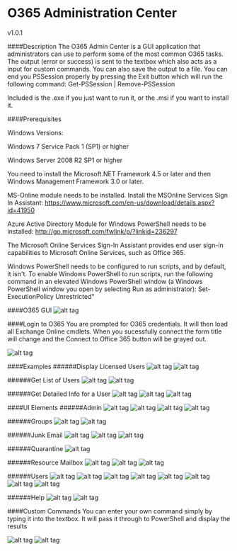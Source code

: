 # O365 Administration Center

v1.0.1

####Description
The O365 Admin Center is a GUI application that administrators can use to perform some of the most common O365 tasks. The output (error or success) is sent to the textbox which also acts as a input for custom commands. You can also save the output to a file. You can end you PSSession properly by pressing the Exit button which will run the following command: Get-PSSession | Remove-PSSession

Included is the .exe if you just want to run it, or the .msi if you want to install it.

####Prerequisites

Windows Versions:

Windows 7 Service Pack 1 (SP1) or higher

Windows Server 2008 R2 SP1 or higher

You need to install the Microsoft.NET Framework 4.5 or later and then Windows Management Framework 3.0 or later. 

MS-Online module needs to be installed. Install the MSOnline Services Sign In Assistant: https://www.microsoft.com/en-us/download/details.aspx?id=41950 

Azure Active Directory Module for Windows PowerShell needs to be installed: http://go.microsoft.com/fwlink/p/?linkid=236297

The Microsoft Online Services Sign-In Assistant provides end user sign-in capabilities to Microsoft Online Services, such as Office 365.

Windows PowerShell needs to be configured to run scripts, and by default, it isn't. To enable Windows PowerShell to run scripts, run the following command in an elevated Windows PowerShell window (a Windows PowerShell window you open by selecting Run as administrator):
Set-ExecutionPolicy Unrestricted"

####O365 GUI
![alt tag](https://github.com/bwya77/O365-Administration-Center/blob/master/Screenshots/O365_GUI2.png)

####Login to O365
You are prompted for O365 credentials. It will then load all Exchange Online cmdlets. When you sucessfully connect the form title will change and the Connect to Office 365 button will be grayed out.

![alt tag](https://github.com/bwya77/O365-Administration-Center/blob/master/Screenshots/GUI_Logon.png)

####Examples
######Display Licensed Users
![alt tag](https://github.com/bwya77/O365-Administration-Center/blob/master/Screenshots/Example_GetLicensedUsers_.png)
![alt tag](https://github.com/bwya77/O365-Administration-Center/blob/master/Screenshots/Example_GetLicensedUsers_Output_.png)

######Get List of Users
![alt tag](https://github.com/bwya77/O365-Administration-Center/blob/master/Screenshots/Example_GetUsers_.png)
![alt tag](https://github.com/bwya77/O365-Administration-Center/blob/master/Screenshots/Example_GetUsers_Output_.png)

######Get Detailed Info for a User
![alt tag](https://github.com/bwya77/O365-Administration-Center/blob/master/Screenshots/Example_GetDetailsUserInfo_.png)
![alt tag](https://github.com/bwya77/O365-Administration-Center/blob/master/Screenshots/Example_GetDetailsUserInfo_Prompt_.png)
![alt tag](https://github.com/bwya77/O365-Administration-Center/blob/master/Screenshots/Example_GetDetailsUserInfo_Output_.png)

####UI Elements
######Admin
![alt tag](https://github.com/bwya77/O365-Administration-Center/blob/master/Screenshots/Root_Admin_.png)
![alt tag](https://github.com/bwya77/O365-Administration-Center/blob/master/Screenshots/Admin_ActiveSync_.png)
![alt tag](https://github.com/bwya77/O365-Administration-Center/blob/master/Screenshots/Admin_OWA_.png)
![alt tag](https://github.com/bwya77/O365-Administration-Center/blob/master/Screenshots/Admin_PowerShellAccess_.png)

######Groups
![alt tag](https://github.com/bwya77/O365-Administration-Center/blob/master/Screenshots/Root_Groups_.png)
![alt tag](https://github.com/bwya77/O365-Administration-Center/blob/master/Screenshots/Group_DistributionGroups_2.png)

######Junk Email
![alt tag](https://github.com/bwya77/O365-Administration-Center/blob/master/Screenshots/Root_JunkEmail_.png)
![alt tag](https://github.com/bwya77/O365-Administration-Center/blob/master/Screenshots/JunkEmail_Blacklist_.png)
![alt tag](https://github.com/bwya77/O365-Administration-Center/blob/master/Screenshots/JunkEmail_Whitelist_.png)

######Quarantine
![alt tag](https://github.com/bwya77/O365-Administration-Center/blob/master/Screenshots/Root_Quarantine_.png)

######Resource Mailbox
![alt tag](https://github.com/bwya77/O365-Administration-Center/blob/master/Screenshots/Root_ResourceMailbox_.png)
![alt tag](https://github.com/bwya77/O365-Administration-Center/blob/master/Screenshots/ResourceMailbox_BookingOptions_.png)
![alt tag](https://github.com/bwya77/O365-Administration-Center/blob/master/Screenshots/ResourceMailbox_RoomMailbox2_.png)

######Users
![alt tag](https://github.com/bwya77/O365-Administration-Center/blob/master/Screenshots/Root_Users_.png)
![alt tag](https://github.com/bwya77/O365-Administration-Center/blob/master/Screenshots/Users_CalendarPermissions_.png)
![alt tag](https://github.com/bwya77/O365-Administration-Center/blob/master/Screenshots/Users_Clutter.png)
![alt tag](https://github.com/bwya77/O365-Administration-Center/blob/master/Screenshots/Users_Licenses_.png)
![alt tag](https://github.com/bwya77/O365-Administration-Center/blob/master/Screenshots/Users_MailboxPermissions_.png)
![alt tag](https://github.com/bwya77/O365-Administration-Center/blob/master/Screenshots/Users_Passwords_.png)
![alt tag](https://github.com/bwya77/O365-Administration-Center/blob/master/Screenshots/Users_Quota_.png)
![alt tag](https://github.com/bwya77/O365-Administration-Center/blob/master/Screenshots/Users_RecycleBin.png)

######Help
![alt tag](https://github.com/bwya77/O365-Administration-Center/blob/master/Screenshots/Root_Help_.png)
![alt tag](https://github.com/bwya77/O365-Administration-Center/blob/master/Screenshots/Help_About_Output.png)

####Custom Commands
You can enter your own command simply by typing it into the textbox. It will pass it through to PowerShell and display the results

![alt tag](https://github.com/bwya77/O365-Administration-Center/blob/master/Screenshots/CustomCommand_Input.png)
![alt tag](https://github.com/bwya77/O365-Administration-Center/blob/master/Screenshots/CustomCommand_Output.png)

